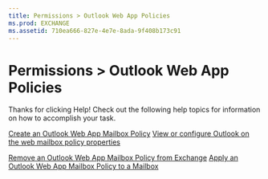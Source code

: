```yaml
---
title: Permissions > Outlook Web App Policies
ms.prod: EXCHANGE
ms.assetid: 710ea666-827e-4e7e-8ada-9f408b173c91
---
```



# Permissions > Outlook Web App Policies

Thanks for clicking Help! Check out the following help topics for information on how to accomplish your task.
  
    
    

 [Create an Outlook Web App Mailbox Policy](http://technet.microsoft.com/library/347207fa-cfb7-40a6-b19a-831dcdb54ad5.aspx)
 [View or configure Outlook on the web mailbox policy properties](view-or-configure-outlook-on-the-web-mailbox-policy-properties.md)
  
    
    

 [Remove an Outlook Web App Mailbox Policy from Exchange](http://technet.microsoft.com/library/edab7bac-b62c-4b82-8f21-dcac77cf0e8f.aspx) [Apply an Outlook Web App Mailbox Policy to a Mailbox](http://technet.microsoft.com/library/51d8e269-b0d5-4bc7-9b3d-0460871e54fa.aspx)

